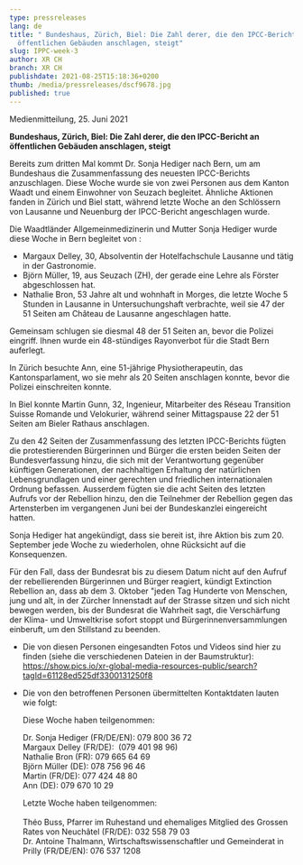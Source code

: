 ```yaml
---
type: pressreleases
lang: de
title: " Bundeshaus, Zürich, Biel: Die Zahl derer, die den IPCC-Bericht an
  öffentlichen Gebäuden anschlagen, steigt"
slug: IPPC-week-3
author: XR CH
branch: XR CH
publishdate: 2021-08-25T15:18:36+0200
thumb: /media/pressreleases/dscf9678.jpg
published: true
---
```

Medienmitteilung, 25. Juni 2021

**Bundeshaus, Zürich, Biel: Die Zahl derer, die den IPCC-Bericht an öffentlichen Gebäuden anschlagen, steigt**

Bereits zum dritten Mal kommt Dr. Sonja Hediger nach Bern, um am Bundeshaus die Zusammenfassung des neuesten IPCC-Berichts anzuschlagen. Diese Woche wurde sie von zwei Personen aus dem Kanton Waadt und einem Einwohner von Seuzach begleitet. Ähnliche Aktionen fanden in Zürich und Biel statt, während letzte Woche an den Schlössern von Lausanne und Neuenburg der IPCC-Bericht angeschlagen wurde.

Die Waadtländer Allgemeinmedizinerin und Mutter Sonja Hediger wurde diese Woche in Bern begleitet von :

* Margaux Delley, 30, Absolventin der Hotelfachschule Lausanne und tätig in der Gastronomie.
* Björn Müller, 19, aus Seuzach (ZH), der gerade eine Lehre als Förster abgeschlossen hat.
* Nathalie Bron, 53 Jahre alt und wohnhaft in Morges, die letzte Woche 5 Stunden in Lausanne in Untersuchungshaft verbrachte, weil sie 47 der 51 Seiten am Château de Lausanne angeschlagen hatte.

Gemeinsam schlugen sie diesmal 48 der 51 Seiten an, bevor die Polizei eingriff. Ihnen wurde ein 48-stündiges Rayonverbot für die Stadt Bern auferlegt.

In Zürich besuchte Ann, eine 51-jährige Physiotherapeutin, das Kantonsparlament, wo sie mehr als 20 Seiten anschlagen konnte, bevor die Polizei einschreiten konnte.

In Biel konnte Martin Gunn, 32, Ingenieur, Mitarbeiter des Réseau Transition Suisse Romande und Velokurier, während seiner Mittagspause 22 der 51 Seiten am Bieler Rathaus anschlagen.

Zu den 42 Seiten der Zusammenfassung des letzten IPCC-Berichts fügten die protestierenden Bürgerinnen und Bürger die ersten beiden Seiten der Bundesverfassung hinzu, die sich mit der Verantwortung gegenüber künftigen Generationen, der nachhaltigen Erhaltung der natürlichen Lebensgrundlagen und einer gerechten und friedlichen internationalen Ordnung befassen. Ausserdem fügten sie die acht Seiten des letzten Aufrufs vor der Rebellion hinzu, den die Teilnehmer der Rebellion gegen das Artensterben im vergangenen Juni bei der Bundeskanzlei eingereicht hatten.

Sonja Hediger hat angekündigt, dass sie bereit ist, ihre Aktion bis zum 20. September jede Woche zu wiederholen, ohne Rücksicht auf die Konsequenzen.

Für den Fall, dass der Bundesrat bis zu diesem Datum nicht auf den Aufruf der rebellierenden Bürgerinnen und Bürger reagiert, kündigt Extinction Rebellion an, dass ab dem 3. Oktober "jeden Tag Hunderte von Menschen, jung und alt, in der Zürcher Innenstadt auf der Strasse sitzen und sich nicht bewegen werden, bis der Bundesrat die Wahrheit sagt, die Verschärfung der Klima- und Umweltkrise sofort stoppt und Bürgerinnenversammlungen einberuft, um den Stillstand zu beenden. 

* Die von diesen Personen eingesandten Fotos und Videos sind hier zu finden (siehe die verschiedenen Dateien in der Baumstruktur): https://show.pics.io/xr-global-media-resources-public/search?tagId=61128ed525df3300131250f8
* Die von den betroffenen Personen übermittelten Kontaktdaten lauten wie folgt:

  Diese Woche haben teilgenommen:

  Dr. Sonja Hediger (FR/DE/EN): 079 800 36 72\
  Margaux Delley (FR/DE):  (079 401 98 96)\
  Nathalie Bron (FR): 079 665 64 69\
  Björn Müller (DE): 078 756 96 46\
  Martin (FR/DE): 077 424 48 80\
  Ann (DE): 079 670 10 29

  Letzte Woche haben teilgenommen:\
  \
  Théo Buss, Pfarrer im Ruhestand und ehemaliges Mitglied des Grossen Rates von Neuchâtel (FR/DE): 032 558 79 03\
  Dr. Antoine Thalmann, Wirtschaftswissenschaftler und Gemeinderat in Prilly (FR/DE/EN): 076 537 1208